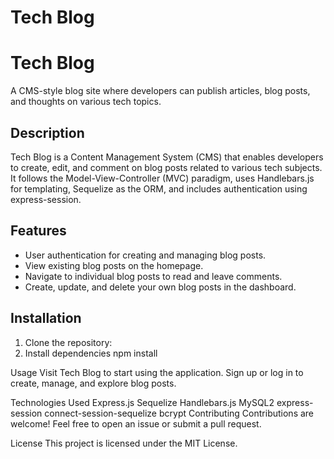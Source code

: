 # Tech Blog

# Tech Blog

A CMS-style blog site where developers can publish articles, blog posts, and thoughts on various tech topics.

## Description

Tech Blog is a Content Management System (CMS) that enables developers to create, edit, and comment on blog posts related to various tech subjects. It follows the Model-View-Controller (MVC) paradigm, uses Handlebars.js for templating, Sequelize as the ORM, and includes authentication using express-session.

## Features

- User authentication for creating and managing blog posts.
- View existing blog posts on the homepage.
- Navigate to individual blog posts to read and leave comments.
- Create, update, and delete your own blog posts in the dashboard.

## Installation

1. Clone the repository:
2. Install dependencies
    npm install

Usage
Visit Tech Blog to start using the application. Sign up or log in to create, manage, and explore blog posts.

Technologies Used
Express.js
Sequelize
Handlebars.js
MySQL2
express-session
connect-session-sequelize
bcrypt
Contributing
Contributions are welcome! Feel free to open an issue or submit a pull request.

License
This project is licensed under the MIT License.
